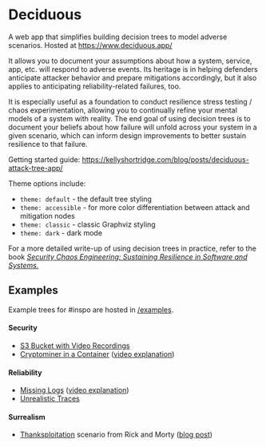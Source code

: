 # Deciduous
A web app that simplifies building decision trees to model adverse scenarios. Hosted at https://www.deciduous.app/

It allows you to document your assumptions about how a system, service, app, etc. will respond to adverse events. Its heritage is in helping defenders anticipate attacker behavior and prepare mitigations accordingly, but it also applies to anticipating reliability-related failures, too.

It is especially useful as a foundation to conduct resilience stress testing / chaos experimentation, allowing you to continually refine your mental models of a system with reality. The end goal of using decision trees is to document your beliefs about how failure will unfold across your system in a given scenario, which can inform design improvements to better sustain resilience to that failure.

Getting started guide: https://kellyshortridge.com/blog/posts/deciduous-attack-tree-app/

Theme options include:
- `theme: default` - the default tree styling
- `theme: accessible` - for more color differentiation between attack and mitigation nodes
- `theme: classic` - classic Graphviz styling
- `theme: dark` - dark mode

For a more detailed write-up of using decision trees in practice, refer to the book [_Security Chaos Engineering: Sustaining Resilience in Software and Systems._](https://www.securitychaoseng.com/)

## Examples
Example trees for #inspo are hosted in [/examples](./examples).

#### Security
* [S3 Bucket with Video Recordings](./examples/s3-bucket-video-recordings.yaml)
* [Cryptominer in a Container](./examples/cryptominer-in-container.yaml) ([video explanation](https://youtu.be/oJ3iSyhWb5U?t=460))

#### Reliability
* [Missing Logs](./examples/examples/missing-logs.yaml) ([video explanation](https://www.youtube.com/watch?v=DGdtfB1eY98))
* [Unrealistic Traces](./examples/unrealistic-traces.yaml)

#### Surrealism
* [Thanksploitation](./examples/thanksploitation.yml) scenario from Rick and Morty ([blog post](https://kellyshortridge.com/blog/posts/rick-morty-thanksploitation-decision-tree/))
